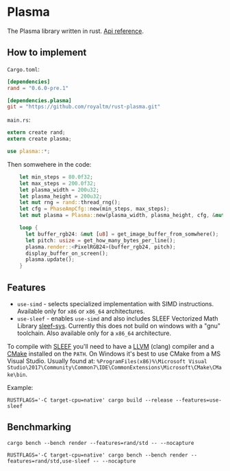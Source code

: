 Plasma
======

The Plasma library written in rust. [Api reference](https://royaltm.github.io/rust-plasma/master/plasma/index.html).

How to implement
----------------

`Cargo.toml`:

```toml
[dependencies]
rand = "0.6.0-pre.1"

[dependencies.plasma]
git = "https://github.com/royaltm/rust-plasma.git"
```

`main.rs`:

```rust
extern create rand;
extern create plasma;

use plasma::*;
```

Then somwehere in the code:

```rust
    let min_steps = 80.0f32;
    let max_steps = 200.0f32;
    let plasma_width = 200u32;
    let plasma_height = 200u32;
    let mut rng = rand::thread_rng();
    let cfg = PhaseAmpCfg::new(min_steps, max_steps);
    let mut plasma = Plasma::new(plasma_width, plasma_height, cfg, &mut rng);

    loop {
      let buffer_rgb24: &mut [u8] = get_image_buffer_from_somwhere();
      let pitch: usize = get_how_many_bytes_per_line();
      plasma.render::<PixelRGB24>(buffer_rgb24, pitch);
      display_buffer_on_screen();
      plasma.update();
    }
```


Features
--------

* `use-simd` - selects specialized implementation with SIMD instructions. Available only for `x86` or `x86_64` architectures.
* `use-sleef` - enables `use-simd` and also includes SLEEF Vectorized Math Library [sleef-sys](https://crates.io/crates/sleef-sys). Currently this does not build on windows with a "gnu" toolchain. Also available only for a `x86_64` architecture.

To compile with [SLEEF](https://sleef.org) you'll need to have a [LLVM](http://releases.llvm.org/download.html#7.0.0) (clang) compiler and a [CMake](https://cmake.org) installed on the `PATH`. On Windows it's best to use CMake from a MS Visual Studio. Usually found at: `%ProgramFiles(x86)%\Microsoft Visual Studio\2017\Community\Common7\IDE\CommonExtensions\Microsoft\CMake\CMake\bin`.

Example:

```
RUSTFLAGS='-C target-cpu=native' cargo build --release --features=use-sleef
```

Benchmarking
------------

```
cargo bench --bench render --features=rand/std -- --nocapture
```

```
RUSTFLAGS='-C target-cpu=native' cargo bench --bench render --features=rand/std,use-sleef -- --nocapture
```
